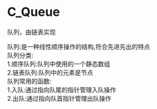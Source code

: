 # C_Queue
队列，由链表实现

队列:是一种线性顺序操作的结构,符合先进先出的特点  
队列分类:  
1.顺序队列:队列中使用的一个静态数组  
2.链表队列:队列中的元素是节点  
队列常用的函数:  
1.入队:通过指向队尾的指针管理入队操作  
2.出队:通过指向队首指针管理出队操作  